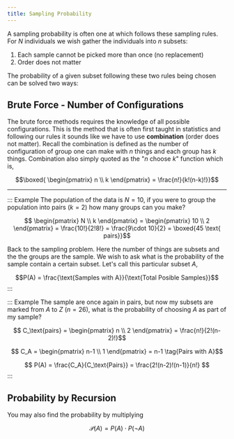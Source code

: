 ```yaml
---
title: Sampling Probability
---
```


A sampling probability is often one at which follows these sampling rules. For $N$ individuals we wish gather the individuals into $n$ subsets:

1. Each sample cannot be picked more than once (no replacement)
2. Order does not matter

The probability of a given subset following these two rules being chosen can be solved two ways:

## Brute Force - Number of Configurations

The brute force methods requires the knowledge of all possible configurations. This is the method that is often first taught in statistics and following our rules it sounds like we have to use **combination** (order does not matter). Recall the combination is defined as the number of configuration of group one can make with $n$ things and each group has $k$ things. Combination also simply quoted as the "$n$ choose $k$" function which is,

$$\boxed{ \begin{pmatrix}
    n \\ k
\end{pmatrix} = \frac{n!}{k!(n-k)!}}$$

---

::: Example
The population of the data is $N=10$, if you were to group the population into pairs ($k=2$) how many groups can you make?

$$ \begin{pmatrix}
    N \\ k
\end{pmatrix} = \begin{pmatrix}
    10 \\ 2
\end{pmatrix} = \frac{10!}{2!8!} = \frac{9\cdot 10}{2}  = \boxed{45 \text{ pairs}}$$

Back to the sampling problem. Here the number of things are subsets and the the groups are the sample. We wish to ask what is the probability of the sample contain a certain subset. Let's call this particular subset $A$,

$$P(A) = \frac{\text{Samples with A}}{\text{Total Posible Samples}}$$
:::

::: Example
The sample are once again in pairs, but now my subsets are marked from $A$ to $Z$ ($n=26$), what is the probability of choosing $A$ as part of my sample?


$$ C_\text{pairs} = \begin{pmatrix}
    n \\ 2
\end{pmatrix} = \frac{n!}{2!(n-2)!}$$

$$ C_A = \begin{pmatrix}
    n-1 \\ 1
\end{pmatrix} = n-1 \tag{Pairs with A}$$

$$
P(A) = \frac{C_A}{C_\text{Pairs}} = \frac{2!(n-2)!(n-1)}{n!}
$$
:::

## Probability by Recursion

You may also find the probability by multiplying

$$ \mathcal{P}(A) = P(A) \cdot P(\neg A) $$